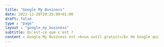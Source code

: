 ```yaml
---
title: "Google My Business"
date: 2022-12-28T20:25:08+01:00
draft: false
type : "page"
layout : "google_my_business" 
subtitle: Qu'est-ce que c'est ?
content : Google My Business est <b>un outil gratuit</b> de Google qui aide les établissements physiques et locaux à se présenter dans les résultats de recherche de Google et sur Google Maps, grâce à <b>une fiche d'entreprise personnalisée</b>. Cet outil vous permet de fournir des informations clés sur votre boutique de manière simplifiée, de vous faire connaître et d'augmenter la visibilité de votre boutique sur Google. Je pourrai vous aider à <strong>créer une nouvelle fiche d'entreprise</strong> ou à <strong>optimiser votre fiche existante</strong>, afin que vous puissiez véritablement profiter de cet outil et attirer davantage de clients potentiels.
---
```


